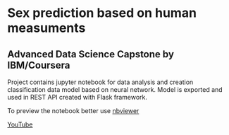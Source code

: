 # Sex prediction based on human measuments

## Advanced Data Science Capstone by IBM/Coursera

Project contains jupyter notebook for data analysis and creation classification data model based on neural network. Model is exported and used in REST API created with Flask framework.

To preview the notebook better use
[nbviewer](https://nbviewer.jupyter.org/github/Weerel/AdvancedDataScienceCapstone/blob/master/Advanced%20Data%20Science%20Capstone.ipynb)

[YouTube](https://www.youtube.com/watch?v=q3TJBOeuIik)

